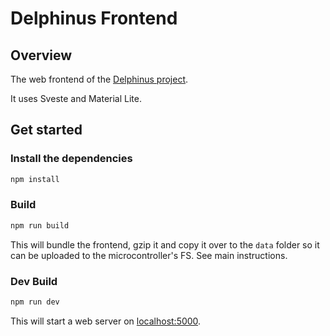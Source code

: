 # Delphinus Frontend

## Overview
The web frontend of the [Delphinus project](https://github.com/borislav-draganov/Delphinus).

It uses Sveste and Material Lite.

## Get started

### Install the dependencies
```bash
npm install
```

### Build
```bash
npm run build
```
This will bundle the frontend, gzip it and copy it over to the `data` folder so it can be uploaded to the microcontroller's FS. See main instructions.

### Dev Build 
```bash
npm run dev
```

This will start a web server on [localhost:5000](http://localhost:5000).
